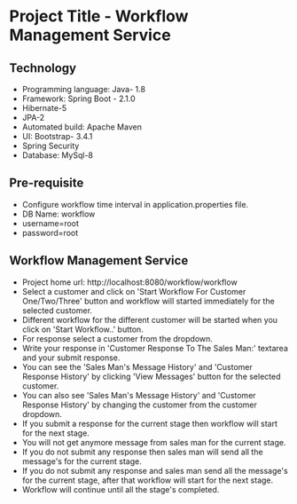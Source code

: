 # Project Title - Workflow Management Service

## Technology
* Programming language: Java- 1.8
* Framework: Spring Boot - 2.1.0
* Hibernate-5
* JPA-2
* Automated build: Apache Maven
* UI: Bootstrap- 3.4.1
* Spring Security
* Database: MySql-8

## Pre-requisite
* Configure workflow time interval in application.properties file.
* DB Name: workflow
* username=root
* password=root

## Workflow Management Service
* Project home url: http://localhost:8080/workflow/workflow
* Select a customer and click on 'Start Workflow For Customer One/Two/Three' button and workflow will started immediately for the selected customer.
* Different workflow for the different customer will be started when you click on 'Start Workflow..' button.
* For response select a customer from the dropdown.
* Write your response in 'Customer Response To The Sales Man:' textarea and your submit response.
* You can see the 'Sales Man's Message History' and 'Customer Response History' by clicking 'View Messages' button for the selected customer.
* You can also see 'Sales Man's Message History' and 'Customer Response History' by changing the customer from the customer dropdown.
* If you submit a response for the current stage then workflow will start for the next stage.
* You will not get anymore message from sales man for the current stage.
* If you do not submit any response then sales man will send all the message's for the current stage.
* If you do not submit any response and sales man send all the message's for the current stage, after that workflow will start for the next stage.
* Workflow will continue until all the stage's completed.
